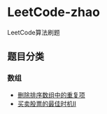 # LeetCode-zhao

LeetCode算法刷题

## 题目分类

### 数组
* [删除排序数组中的重复项](/src/数组/删除排序数组中的重复项)
* [买卖股票的最佳时机Ⅱ](/src/数组/买卖股票的最佳时机Ⅱ)




